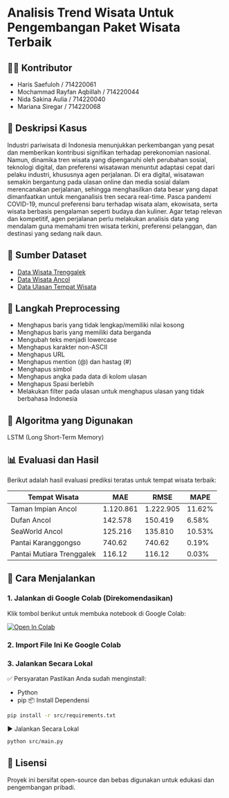 # Analisis Trend Wisata Untuk Pengembangan Paket Wisata Terbaik

## 👩‍💻 Kontributor

- Haris Saefuloh / 714220061
- Mochammad Rayfan Aqbillah / 714220044
- Nida Sakina Aulia / 714220040
- Mariana Siregar / 714220068

## 📓 Deskripsi Kasus

Industri pariwisata di Indonesia menunjukkan perkembangan yang pesat dan memberikan kontribusi signifikan terhadap perekonomian nasional. Namun, dinamika tren wisata yang dipengaruhi oleh perubahan sosial, teknologi digital, dan preferensi wisatawan menuntut adaptasi cepat dari pelaku industri, khususnya agen perjalanan. Di era digital, wisatawan semakin bergantung pada ulasan online dan media sosial dalam merencanakan perjalanan, sehingga menghasilkan data besar yang dapat dimanfaatkan untuk menganalisis tren secara real-time. Pasca pandemi COVID-19, muncul preferensi baru terhadap wisata alam, ekowisata, serta wisata berbasis pengalaman seperti budaya dan kuliner. Agar tetap relevan dan kompetitif, agen perjalanan perlu melakukan analisis data yang mendalam guna memahami tren wisata terkini, preferensi pelanggan, dan destinasi yang sedang naik daun.

## 🔎 Sumber Dataset

- [Data Wisata Trenggalek](https://satudata.trenggalekkab.go.id/dataset/415/2024/data-kunjungan-destinasi-wisata)
- [Data Wisata Ancol](https://korporat.ancol.com/annual-report--29)
- [Data Ulasan Tempat Wisata](https://www.google.com/maps)

## 🧹 Langkah Preprocessing

- Menghapus baris yang tidak lengkap/memiliki nilai kosong
- Menghapus baris yang memiliki data berganda
- Mengubah teks menjadi lowercase
- Menghapus karakter non-ASCII
- Menghapus URL
- Menghapus mention (@) dan hastag (#)
- Menghapus simbol
- Menghapus angka pada data di kolom ulasan
- Menghapus Spasi berlebih
- Melakukan filter pada ulasan untuk menghapus ulasan yang tidak berbahasa Indonesia

## 🧠 Algoritma yang Digunakan

LSTM (Long Short-Term Memory)

## 📊 Evaluasi dan Hasil
Berikut adalah hasil evaluasi prediksi teratas untuk tempat wisata terbaik:

| Tempat Wisata               | MAE        | RMSE       | MAPE    |
|-----------------------------|------------|------------|---------|
| Taman Impian Ancol          | 1.120.861  | 1.222.905  | 11.62%  |
| Dufan Ancol                 | 142.578    | 150.419    | 6.58%   |
| SeaWorld Ancol              | 125.216    | 135.810    | 10.53%  |
| Pantai Karanggongso         | 740.62     | 740.62     | 0.19%   |
| Pantai Mutiara Trenggalek   | 116.12     | 116.12     | 0.03%   |


## 🚀 Cara Menjalankan
### 1. Jalankan di Google Colab (Direkomendasikan)

Klik tombol berikut untuk membuka notebook di Google Colab:

[![Open In Colab](https://colab.research.google.com/assets/colab-badge.svg)](https://colab.research.google.com/)

### 2. Import File Ini Ke Google Colab

### 3. Jalankan Secara Lokal

✅ Persyaratan
Pastikan Anda sudah menginstall:
- Python
- pip
📦 Install Dependensi
```bash
pip install -r src/requirements.txt
```
▶️ Jalankan Secara Lokal
```bash
python src/main.py
```
## 📜 Lisensi

Proyek ini bersifat open-source dan bebas digunakan untuk edukasi dan pengembangan pribadi.

